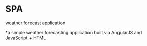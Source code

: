 # SPA
weather forecast application

*a simple weather forecasting application built via AngularJS and JavaScript + HTML
